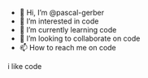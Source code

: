 - 👋 Hi, I’m @pascal-gerber
- 👀 I’m interested in code
- 🌱 I’m currently learning code
- 💞️ I’m looking to collaborate on code
- 📫 How to reach me on code

i like code
